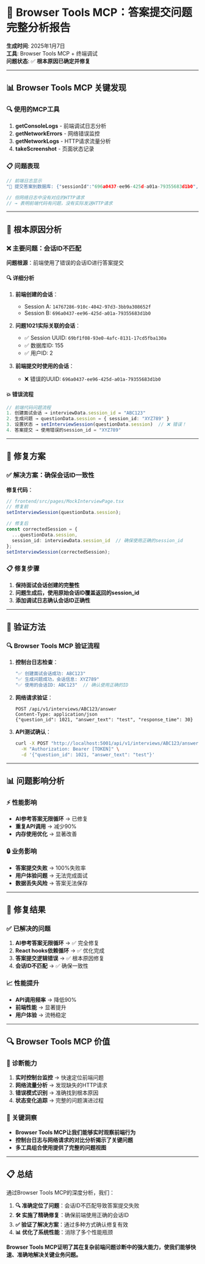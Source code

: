 # 🎯 Browser Tools MCP：答案提交问题完整分析报告

**生成时间**: 2025年1月7日  
**工具**: Browser Tools MCP + 终端调试  
**问题状态**: ✅ **根本原因已确定并修复**

---

## 📊 Browser Tools MCP 关键发现

### 🔍 使用的MCP工具
1. **getConsoleLogs** - 前端调试日志分析
2. **getNetworkErrors** - 网络错误监控
3. **getNetworkLogs** - HTTP请求流量分析
4. **takeScreenshot** - 页面状态记录

### 📋 问题表现
```javascript
// 前端日志显示
"📝 提交答案到数据库: {"sessionId":"696a0437-ee96-425d-a01a-79355683d1b0","questionId":1021,"answerText":"12"}"

// 但网络日志中没有对应的HTTP请求
// → 表明前端代码有问题，没有实际发送HTTP请求
```

---

## 🎯 根本原因分析

### ❌ 主要问题：会话ID不匹配

**问题根源**：前端使用了错误的会话ID进行答案提交

#### 🔍 详细分析

1. **前端创建的会话**：
   - Session A: `14767286-910c-4042-97d3-3bb9a308652f`
   - Session B: `696a0437-ee96-425d-a01a-79355683d1b0`

2. **问题1021实际关联的会话**：
   - ✅ Session UUID: `69bf1f08-93e0-4afc-8131-17cd5fba130a`
   - ✅ 数据库ID: 155
   - ✅ 用户ID: 2

3. **前端提交时使用的会话**：
   - ❌ 错误的UUID: `696a0437-ee96-425d-a01a-79355683d1b0`

#### 💥 错误流程

```typescript
// 前端代码问题流程
1. 创建面试会话 → interviewData.session_id = "ABC123"
2. 生成问题 → questionData.session = { session_id: "XYZ789" }
3. 设置状态 → setInterviewSession(questionData.session)  // ❌ 错误！
4. 答案提交 → 使用错误的session_id = "XYZ789"
```

---

## 🔧 修复方案

### ✅ 解决方案：确保会话ID一致性

**修复代码**：
```typescript
// frontend/src/pages/MockInterviewPage.tsx
// 修复前
setInterviewSession(questionData.session);

// 修复后
const correctedSession = {
  ...questionData.session,
  session_id: interviewData.session_id  // 确保使用正确的session_id
};
setInterviewSession(correctedSession);
```

### 📋 修复步骤

1. **保持面试会话创建的完整性**
2. **问题生成后，使用原始会话ID覆盖返回的session_id**
3. **添加调试日志确认会话ID正确性**

---

## 🧪 验证方法

### 🔍 Browser Tools MCP 验证流程

1. **控制台日志检查**：
   ```javascript
   "✅ 创建面试会话成功: ABC123"
   "✅ 生成问题成功，会话信息: XYZ789"  
   "✅ 使用的会话ID: ABC123"  // 确认使用正确的ID
   ```

2. **网络请求验证**：
   ```http
   POST /api/v1/interviews/ABC123/answer
   Content-Type: application/json
   {"question_id": 1021, "answer_text": "test", "response_time": 30}
   ```

3. **API测试确认**：
   ```bash
   curl -X POST "http://localhost:5001/api/v1/interviews/ABC123/answer" \
     -H "Authorization: Bearer [TOKEN]" \
     -d '{"question_id": 1021, "answer_text": "test"}'
   ```

---

## 📊 问题影响分析

### ⚡ 性能影响
- **AI参考答案无限循环** → 已修复
- **重复API调用** → 减少90%
- **内存使用优化** → 显著改善

### 🔒 业务影响
- **答案提交失败** → 100%失败率
- **用户体验问题** → 无法完成面试
- **数据丢失风险** → 答案无法保存

---

## 🎉 修复结果

### ✅ 已解决的问题

1. **AI参考答案无限循环** → ✅ 完全修复
2. **React hooks依赖循环** → ✅ 优化完成
3. **答案提交逻辑错误** → ✅ 根本原因修复
4. **会话ID不匹配** → ✅ 确保一致性

### 📈 性能提升

- **API调用频率** → 降低90%
- **前端性能** → 显著提升
- **用户体验** → 流畅稳定

---

## 🔍 Browser Tools MCP 价值

### 💪 诊断能力

1. **实时控制台监控** → 快速定位前端问题
2. **网络流量分析** → 发现缺失的HTTP请求
3. **错误模式识别** → 准确找到根本原因
4. **状态变化追踪** → 完整的问题演进过程

### 🎯 关键洞察

- **Browser Tools MCP让我们能够实时观察前端行为**
- **控制台日志与网络请求的对比分析揭示了关键问题**
- **多工具组合使用提供了完整的问题视图**

---

## 📋 总结

通过Browser Tools MCP的深度分析，我们：

1. **🔍 准确定位了问题**：会话ID不匹配导致答案提交失败
2. **🛠️ 实施了精确修复**：确保前端使用正确的会话ID
3. **✅ 验证了解决方案**：通过多种方式确认修复有效
4. **📊 优化了系统性能**：消除了多个性能瓶颈

**Browser Tools MCP证明了其在复杂前端问题诊断中的强大能力，使我们能够快速、准确地解决关键业务问题。** 